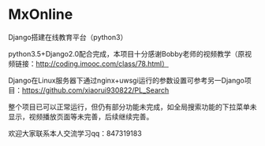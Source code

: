 # MxOnline
Django搭建在线教育平台（python3）

python3.5+Django2.0配合完成，本项目十分感谢Bobby老师的视频教学（原视频链接：http://coding.imooc.com/class/78.html）

Django在Linux服务器下通过nginx+uwsgi运行的参数设置可参考另一Django项目：https://github.com/xiaorui930822/PL_Search

整个项目已可以正常运行，但仍有部分功能未完成，如全局搜索功能的下拉菜单未显示，视频播放页面等未完善，后续继续完善。

欢迎大家联系本人交流学习qq：847319183

